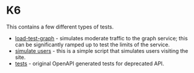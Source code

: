 # K6

This contains a few different types of tests.

- [load-test-graph](https://github.com/ericbutera/amalgam/blob/ad3d79839030889826a8fb2f0c0dcad48bf9d06e/k6/load-test-graph/script.js) - simulates moderate traffic to the graph service; this can be significantly ramped up to test the limits of the service.
- [simulate users](https://github.com/ericbutera/amalgam/blob/ad3d79839030889826a8fb2f0c0dcad48bf9d06e/k6/simulate-traffic/script.js) - this is a simple script that simulates users visiting the site.
- [tests](./tests/) - original OpenAPI generated tests for deprecated API.
